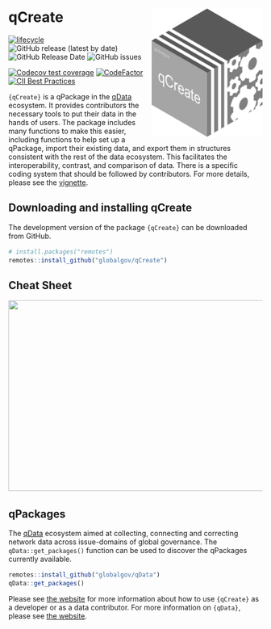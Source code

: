 
# qCreate <img src="man/figures/qcreatelogo.png" align="right" width="220"/>

<!-- badges: start -->

[![lifecycle](https://img.shields.io/badge/lifecycle-experimental-orange.svg)](https://www.tidyverse.org/lifecycle/#experimental)
![GitHub release (latest by
date)](https://img.shields.io/github/v/release/globalgov/qCreate)
![GitHub Release
Date](https://img.shields.io/github/release-date/globalgov/qCreate)
![GitHub
issues](https://img.shields.io/github/issues-raw/globalgov/qCreate)
<!-- [![HitCount](http://hits.dwyl.com/globalgov/qData.svg)](http://hits.dwyl.com/globalgov/qData) -->
[![Codecov test
coverage](https://codecov.io/gh/globalgov/qCreate/branch/main/graph/badge.svg)](https://codecov.io/gh/globalgov/qCreate?branch=main)
[![CodeFactor](https://www.codefactor.io/repository/github/globalgov/qCreate/badge)](https://www.codefactor.io/repository/github/globalgov/qCreate)
[![CII Best
Practices](https://bestpractices.coreinfrastructure.org/projects/4867/badge)](https://bestpractices.coreinfrastructure.org/projects/4867)
<!-- ![GitHub All Releases](https://img.shields.io/github/downloads/jhollway/roctopus/total) -->
<!-- badges: end -->

`{qCreate}` is a qPackage in the
[qData](https://github.com/globalgov/qData) ecosystem. It provides
contributors the necessary tools to put their data in the hands of
users. The package includes many functions to make this easier,
including functions to help set up a qPackage, import their existing
data, and export them in structures consistent with the rest of the data
ecosystem. This facilitates the interoperability, contrast, and
comparison of data. There is a specific coding system that should be
followed by contributors. For more details, please see the
[vignette](https://globalgov.github.io/qCreate/articles/developer.html).

## Downloading and installing qCreate

The development version of the package `{qCreate}` can be downloaded
from GitHub.

``` r
# install.packages("remotes")
remotes::install_github("globalgov/qCreate")
```

## Cheat Sheet

<a href="https://github.com/globalgov/qCreate/blob/main/man/figures/cheatsheet.pdf"><img src="https://raw.githubusercontent.com/globalgov/qCreate/main/man/figures/cheatsheet.png" width="525" height="378"/></a>

## qPackages

The [qData](https://github.com/globalgov/qData) ecosystem aimed at
collecting, connecting and correcting network data across issue-domains
of global governance. The `qData::get_packages()` function can be used
to discover the qPackages currently available.

``` r
remotes::install_github("globalgov/qData")
qData::get_packages()
```

Please see [the website](https://globalgov.github.io/qCreate/) for more
information about how to use `{qCreate}` as a developer or as a data
contributor. For more information on `{qData}`, please see [the
website](https://globalgov.github.io/qData/).
